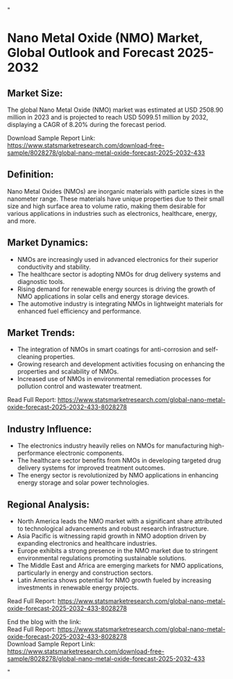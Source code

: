 "<html>
<body>
<h1>Nano Metal Oxide (NMO) Market, Global Outlook and Forecast 2025-2032</h1>

<h2>Market Size:</h2>
<p>The global Nano Metal Oxide (NMO) market was estimated at USD 2508.90 million in 2023 and is projected to reach USD 5099.51 million by 2032, displaying a CAGR of 8.20% during the forecast period.</p>
<p>Download Sample Report Link: <a href='https://www.statsmarketresearch.com/download-free-sample/8028278/global-nano-metal-oxide-forecast-2025-2032-433'>https://www.statsmarketresearch.com/download-free-sample/8028278/global-nano-metal-oxide-forecast-2025-2032-433</a></p>

<h2>Definition:</h2>
<p>Nano Metal Oxides (NMOs) are inorganic materials with particle sizes in the nanometer range. These materials have unique properties due to their small size and high surface area to volume ratio, making them desirable for various applications in industries such as electronics, healthcare, energy, and more.</p>

<h2>Market Dynamics:</h2>
<ul>
<li>NMOs are increasingly used in advanced electronics for their superior conductivity and stability.</li>
<li>The healthcare sector is adopting NMOs for drug delivery systems and diagnostic tools.</li>
<li>Rising demand for renewable energy sources is driving the growth of NMO applications in solar cells and energy storage devices.</li>
<li>The automotive industry is integrating NMOs in lightweight materials for enhanced fuel efficiency and performance.</li>
</ul>

<h2>Market Trends:</h2>
<ul>
<li>The integration of NMOs in smart coatings for anti-corrosion and self-cleaning properties.</li>
<li>Growing research and development activities focusing on enhancing the properties and scalability of NMOs.</li>
<li>Increased use of NMOs in environmental remediation processes for pollution control and wastewater treatment.</li>
</ul>
<p>Read Full Report: <a href='https://www.statsmarketresearch.com/global-nano-metal-oxide-forecast-2025-2032-433-8028278'>https://www.statsmarketresearch.com/global-nano-metal-oxide-forecast-2025-2032-433-8028278</a></p>

<h2>Industry Influence:</h2>
<ul>
<li>The electronics industry heavily relies on NMOs for manufacturing high-performance electronic components.</li>
<li>The healthcare sector benefits from NMOs in developing targeted drug delivery systems for improved treatment outcomes.</li>
<li>The energy sector is revolutionized by NMO applications in enhancing energy storage and solar power technologies.</li>
</ul>

<h2>Regional Analysis:</h2>
<ul>
<li>North America leads the NMO market with a significant share attributed to technological advancements and robust research infrastructure.</li>
<li>Asia Pacific is witnessing rapid growth in NMO adoption driven by expanding electronics and healthcare industries.</li>
<li>Europe exhibits a strong presence in the NMO market due to stringent environmental regulations promoting sustainable solutions.</li>
<li>The Middle East and Africa are emerging markets for NMO applications, particularly in energy and construction sectors.</li>
<li>Latin America shows potential for NMO growth fueled by increasing investments in renewable energy projects.</li>
</ul>
<p>Read Full Report: <a href='https://www.statsmarketresearch.com/global-nano-metal-oxide-forecast-2025-2032-433-8028278'>https://www.statsmarketresearch.com/global-nano-metal-oxide-forecast-2025-2032-433-8028278</a></p>

<p>End the blog with the link:
<br>Read Full Report: <a href='https://www.statsmarketresearch.com/global-nano-metal-oxide-forecast-2025-2032-433-8028278'>https://www.statsmarketresearch.com/global-nano-metal-oxide-forecast-2025-2032-433-8028278</a>
<br>Download Sample Report Link: <a href='https://www.statsmarketresearch.com/download-free-sample/8028278/global-nano-metal-oxide-forecast-2025-2032-433'>https://www.statsmarketresearch.com/download-free-sample/8028278/global-nano-metal-oxide-forecast-2025-2032-433</a></p>
</body>
</html>"
